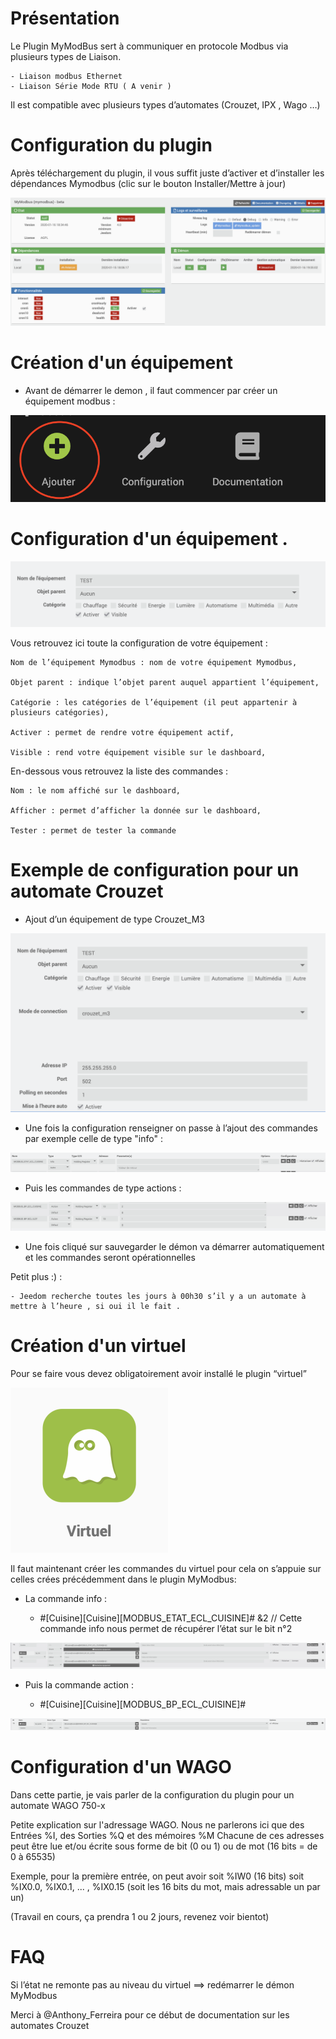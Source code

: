 Présentation
===

Le Plugin MyModBus sert à communiquer en protocole Modbus via plusieurs types de Liaison.

	- Liaison modbus Ethernet
	- Liaison Série Mode RTU ( A venir )

Il est compatible avec plusieurs types d’automates (Crouzet, IPX  , Wago …)

Configuration du plugin
===

Après téléchargement du plugin, il vous suffit juste d’activer et d’installer les dépendances Mymodbus (clic sur le bouton Installer/Mettre à jour)

![Config1_Crouzet](../images/plugin_ok.png)


Création d'un équipement 
===

- Avant de démarrer le demon , il faut commencer par créer un équipement modbus :

![Config1_Crouzet](../images/ajout.png)

Configuration d'un équipement  .
===

![Config1_Crouzet](../images/creation_equipement.png)

Vous retrouvez ici toute la configuration de votre équipement :

	Nom de l’équipement Mymodbus : nom de votre équipement Mymodbus,

	Objet parent : indique l’objet parent auquel appartient l’équipement,

	Catégorie : les catégories de l’équipement (il peut appartenir à plusieurs catégories),

	Activer : permet de rendre votre équipement actif,

	Visible : rend votre équipement visible sur le dashboard,


En-dessous vous retrouvez la liste des commandes :

	Nom : le nom affiché sur le dashboard,

	Afficher : permet d’afficher la donnée sur le dashboard,

	Tester : permet de tester la commande
	


Exemple de configuration pour un automate Crouzet
===

- Ajout d’un équipement de type Crouzet_M3

![Config1_Crouzet](../images/creation_crouzet.png)

- Une fois la configuration renseigner on passe à l’ajout des commandes par exemple celle de type "info" : 

![Config1_Crouzet](../images/info_crouzet.png)

- Puis les commandes de type actions :

![Config1_Crouzet](../images/action_crouzet.png)


- Une fois cliqué sur sauvegarder le démon va démarrer automatiquement et les commandes seront opérationnelles 

Petit plus :) : 

	- Jeedom recherche toutes les jours à 00h30 s’il y a un automate à mettre à l’heure , si oui il le fait .


Création d'un virtuel
===

Pour se faire vous devez obligatoirement avoir installé le plugin “virtuel” 

![Config1_Crouzet](../images/virtuel.png)

Il faut maintenant créer les commandes du virtuel pour cela on s’appuie sur celles crées précédemment dans le plugin MyModbus:

- La commande info : 

	- #[Cuisine][Cuisine][MODBUS_ETAT_ECL_CUISINE]# &2 // Cette commande info nous permet de récupérer l’état sur le bit n°2

![Config1_Crouzet](../images/info_virtuel.png)

- Puis la commande action :

	- #[Cuisine][Cuisine][MODBUS_BP_ECL_CUISINE]# 

![Config1_Crouzet](../images/action_virtuel.png)

Configuration d'un WAGO
===

Dans cette partie, je vais parler de la configuration du plugin pour un automate WAGO 750-x

Petite explication sur l'adressage WAGO. Nous ne parlerons ici que des Entrées %I, des Sorties %Q et des mémoires %M
Chacune de ces adresses peut être lue et/ou écrite sous forme de bit (0 ou 1) ou de mot (16 bits = de 0 à 65535)

Exemple, pour la première entrée, on peut avoir soit %IW0 (16 bits) soit %IX0.0, %IX0.1, ... , %IX0.15 (soit les 16 bits du mot, mais adressable un par un)


(Travail en cours, ça prendra 1 ou 2 jours, revenez voir bientot)



FAQ
===

Si l’état ne remonte pas au niveau du virtuel ==> redémarrer le démon MyModbus

Merci à @Anthony_Ferreira pour ce début de documentation sur les automates Crouzet
